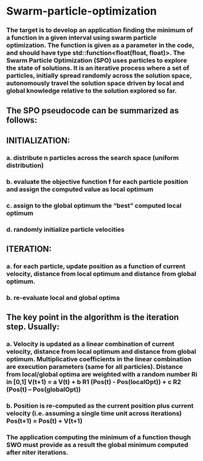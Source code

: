 # Swarm-particle-optimization
### The target is to develop an application finding the minimum of a function in a given interval using swarm  particle optimization. The function is given as a parameter in the code, and should have type  std::function<float(float, float)>. The Swarm Particle Optimization (SPO) uses particles to explore the state  of solutions. It is an iterative process where a set of particles, initially spread randomly across the solution  space, autonomously travel the solution space driven by local and global knowledge relative to the  solution explored so far. 
## The SPO pseudocode can be summarized as follows:
## INITIALIZATION: 
### a. distribute n particles across the search space (uniform distribution)
### b. evaluate the objective function f for each particle position and assign the computed value as local optimum
### c. assign to the global optimum the “best” computed local optimum 
### d. randomly initialize particle velocities
## ITERATION: 
### a. for each particle, update position as a function of current velocity, distance from local  optimum and distance from global optimum. 
### b. re-evaluate local and global optima
## The key point in the algorithm is the iteration step. Usually: 
### a. Velocity is updated as a linear combination of current velocity, distance from local optimum and  distance from global optimum. Multiplicative coefficients in the linear combination are execution  parameters (same for all particles). Distance from local/global optima are weighted with a random  number Ri in [0,1] V(t+1) = a V(t) + b R1 (Pos(t) - Pos(localOpt)) + c R2 (Pos(t) – Pos(globalOpt))
### b. Position is re-computed as the current position plus current velocity (i.e. assuming a single time  unit across iterations) Pos(t+1) = Pos(t) + V(t+1)
### The application computing the minimum of a function though SWO must provide as a result the global  minimum computed after niter iterations.
